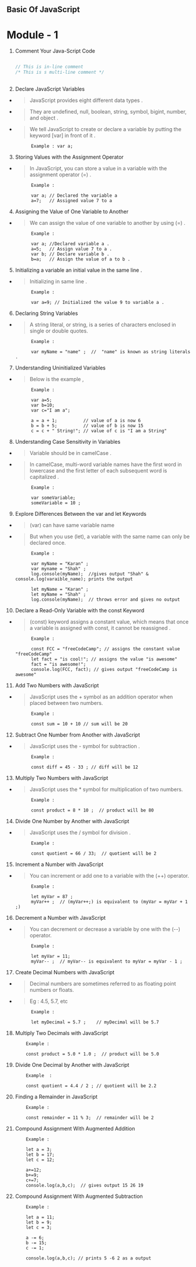 ## Basic Of JavaScript

# Module - 1

1. Comment Your Java-Script Code 

    ```js

    // This is in-line comment 
    /* This is s multi-line comment */
        
    ```

2. Declare JavaScript Variables 
- > JavaScript provides eight different data types .
- > They are undefined, null, boolean, string, symbol, bigint, number, and object .
- > We tell JavaScript to create or declare a variable by putting the keyword [var] in front of it .

            Example : var a;

3. Storing Values with the Assignment Operator
- > In JavaScript, you can store a value in a variable with the assignment operator (=) .

            Example :

            var a; // Declared the variable a 
            a=7;   // Assigned value 7 to a 

4. Assigning the Value of One Variable to Another
- > We can assign the value of one variable to another by using (=) .

            Example : 

            var a; //Declared variable a .
            a=5;   // Assign value 7 to a .
            var b; // Declare variable b .
            b=a;   // Assign the value of a to b .

5. Initializing a variable an initial value in the same line .
- > Initializing in same line . 

            Example :

            var a=9; // Initialized the value 9 to variable a .

6. Declaring String Variables
- > A string literal, or string, is a series of characters enclosed in single or double quotes.

            Example :

            var myName = "name" ;  //  "name" is known as string literals .

7. Understanding Uninitialized Variables
- > Below is the example ,

            Example :

            var a=5;
            var b=10;
            var c="I am a";

            a = a + 1;          // value of a is now 6  
            b = b + 5;          // value of b is now 15  
            c = c + " String!"; // value of c is "I am a String"

8. Understanding Case Sensitivity in Variables
- > Variable should be in camelCase .
- >  In camelCase, multi-word variable names have the first word in lowercase and the first letter of each subsequent word is capitalized .

            Example : 

            var someVariable;
            someVariable = 10 ;

9. Explore Differences Between the var and let Keywords
- > (var) can have same variable name 
- > But when you use (let), a variable with the same name can only be declared once.
            
            Example : 

            var myName = "Karan" ;
            var myname = "Shah" ;
            log.console(myName);  //gives output "Shah" & console.log(varaible_name); prints the output

            let myName = "Karan" ;
            let myName = "Shah" ;
            log.console(myName);  // throws error and gives no output 

10. Declare a Read-Only Variable with the const Keyword
- > (const) keyword assigns a constant value, which means that once a variable is assigned with const, it cannot be reassigned .

            Example :

            const FCC = "freeCodeCamp"; // assigns the constant value "freeCodeCamp"
            let fact = "is cool!"; // assigns the value "is awesome"
            fact = "is awesome!";
            console.log(FCC, fact); // gives output "freeCodeCamp is awesome"

11. Add Two Numbers with JavaScript
- > JavaScript uses the + symbol as an addition operator when placed between two numbers.

            Example :

            const sum = 10 + 10 // sum will be 20 

12. Subtract One Number from Another with JavaScript
- > JavaScript uses the - symbol for subtraction .

            Example :

            const diff = 45 - 33 ; // diff will be 12

13. Multiply Two Numbers with JavaScript
- > JavaScript uses the * symbol for multiplication of two numbers.

            Example :

            const product = 8 * 10 ;  // product will be 80

14. Divide One Number by Another with JavaScript
- > JavaScript uses the / symbol for division .

            Example : 

            const quotient = 66 / 33;  // quotient will be 2 

15. Increment a Number with JavaScript
- > You can increment or add one to a variable with the (++) operator.

            Example :

            let myVar = 87 ;
            myVar++ ;  // (myVar++;) is equivalent to (myVar = myVar + 1 ;)

16. Decrement a Number with JavaScript
- > You can decrement or decrease a variable by one with the (--) operator.

            Example :

            let myVar = 11;
            myVar-- ;  // myVar-- is equivalent to myVar = myVar - 1 ;

17. Create Decimal Numbers with JavaScript
- > Decimal numbers are sometimes referred to as floating point numbers or floats. 
- > Eg : 4.5, 5.7, etc 

            Example : 

            let myDecimal = 5.7 ;    // myDecimal will be 5.7 

18. Multiply Two Decimals with JavaScript

            Example : 

            const product = 5.0 * 1.0 ;  // product will be 5.0 

19. Divide One Decimal by Another with JavaScript

            Example  :

            const quotient = 4.4 / 2 ; // quotient will be 2.2 

20. Finding a Remainder in JavaScript

            Example :

            const remainder = 11 % 3;  // remainder will be 2

21. Compound Assignment With Augmented Addition

            Example :

            let a = 3;
            let b = 17;
            let c = 12;

            a+=12;
            b+=9;
            c+=7;
            console.log(a,b,c);  // gives output 15 26 19

22. Compound Assignment With Augmented Subtraction

            Example :

            let a = 11;
            let b = 9;
            let c = 3;

            a -= 6;
            b -= 15;
            c -= 1;

            console.log(a,b,c); // prints 5 -6 2 as a output